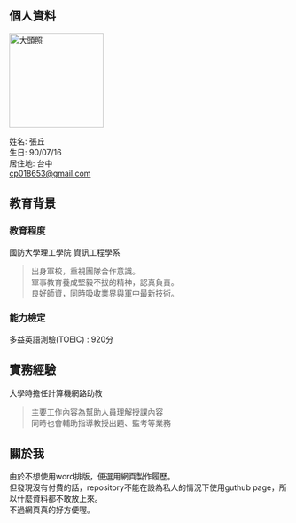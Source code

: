## 個人資料

<img src="https://i.imgur.com/epjG0mQ.jpeg"  width="170" heigh="256" alt="大頭照">

姓名: 張丘  
生日: 90/07/16    
居住地: 台中  
cp018653@gmail.com

## 教育背景  

### 教育程度
國防大學理工學院  資訊工程學系
>出身軍校，重視團隊合作意識。  
>軍事教育養成堅毅不拔的精神，認真負責。  
>良好師資，同時吸收業界與軍中最新技術。

### 能力檢定
多益英語測驗(TOEIC)  :  920分

## 實務經驗  
大學時擔任計算機網路助教  
>主要工作內容為幫助人員理解授課內容  
>同時也會輔助指導教授出題、監考等業務  

## 關於我
由於不想使用word排版，便選用網頁製作履歷。  
但發現沒有付費的話，repository不能在設為私人的情況下使用guthub page，所以什麼資料都不敢放上來。  
不過網頁真的好方便喔。
